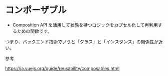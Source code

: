 # コンポーザブル
 - Composition API を活用して状態を持つロジックをカプセル化して再利用するための関数です。

つまり、バックエンド技術でいうと「クラス」と「インスタンス」の関係性が近い。


参考

https://ja.vuejs.org/guide/reusability/composables.html